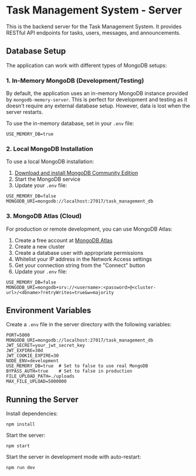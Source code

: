 # Task Management System - Server

This is the backend server for the Task Management System. It provides RESTful API endpoints for tasks, users, messages, and announcements.

## Database Setup

The application can work with different types of MongoDB setups:

### 1. In-Memory MongoDB (Development/Testing)

By default, the application uses an in-memory MongoDB instance provided by `mongodb-memory-server`. This is perfect for development and testing as it doesn't require any external database setup. However, data is lost when the server restarts.

To use the in-memory database, set in your `.env` file:
```
USE_MEMORY_DB=true
```

### 2. Local MongoDB Installation

To use a local MongoDB installation:

1. [Download and install MongoDB Community Edition](https://www.mongodb.com/try/download/community)
2. Start the MongoDB service
3. Update your `.env` file:
```
USE_MEMORY_DB=false
MONGODB_URI=mongodb://localhost:27017/task_management_db
```

### 3. MongoDB Atlas (Cloud)

For production or remote development, you can use MongoDB Atlas:

1. Create a free account at [MongoDB Atlas](https://www.mongodb.com/cloud/atlas/register)
2. Create a new cluster
3. Create a database user with appropriate permissions
4. Whitelist your IP address in the Network Access settings
5. Get your connection string from the "Connect" button
6. Update your `.env` file:
```
USE_MEMORY_DB=false
MONGODB_URI=mongodb+srv://<username>:<password>@<cluster-url>/<dbname>?retryWrites=true&w=majority
```

## Environment Variables

Create a `.env` file in the server directory with the following variables:

```
PORT=5000
MONGODB_URI=mongodb://localhost:27017/task_management_db
JWT_SECRET=your_jwt_secret_key
JWT_EXPIRE=30d
JWT_COOKIE_EXPIRE=30
NODE_ENV=development
USE_MEMORY_DB=true  # Set to false to use real MongoDB
BYPASS_AUTH=true    # Set to false in production
FILE_UPLOAD_PATH=./uploads
MAX_FILE_UPLOAD=5000000
```

## Running the Server

Install dependencies:
```
npm install
```

Start the server:
```
npm start
```

Start the server in development mode with auto-restart:
```
npm run dev
``` 